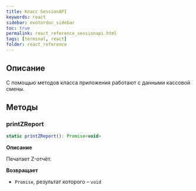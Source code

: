 ```yaml
---
title: Класс SessionAPI
keywords: react
sidebar: evotordoc_sidebar
toc: true
permalink: react_reference_sessionapi.html
tags: [terminal, react]
folder: react_reference
---
```


## Описание

С помощью методов класса приложения работают с данными кассовой смены.

## Методы

### printZReport

```js
static printZReport(): Promise<void>
```

**Описание**

Печатает Z-отчёт.

**Возвращает**

* `Promise`, результат которого – `void`
